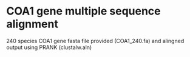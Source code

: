 # COA1 gene multiple sequence alignment 
240 species COA1 gene fasta file provided (COA1_240.fa) and alingned output using PRANK (clustalw.aln) 
